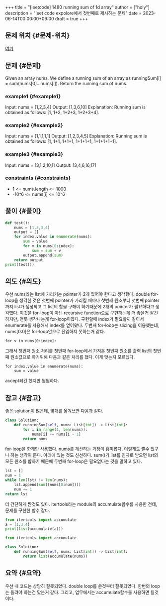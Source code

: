 +++
title = "[leetcode] 1480 running sum of 1d array"
author = ["holy"]
description = "leet code expolore에서 첫번째로 제시하는 문제"
date = 2023-06-14T00:00:00+09:00
draft = true
+++

## 문제 위치 {#문제-위치}

[여기](https://leetcode.com/problems/running-sum-of-1d-array/)


## 문제 {#문제}

<div class="important">

Given an array nums. We define a running sum of an array as
runningSum[i] = sum(nums[0]…nums[i]).  Return the running sum of nums.

</div>


### example1 {#example1}

<div class="note">

Input: nums = [1,2,3,4]
Output: [1,3,6,10]
Explanation: Running sum is obtained as follows: [1, 1+2, 1+2+3, 1+2+3+4].

</div>


### example2 {#example2}

<div class="note">

Input: nums = [1,1,1,1,1]
Output: [1,2,3,4,5]
Explanation: Running sum is obtained as follows: [1, 1+1, 1+1+1, 1+1+1+1, 1+1+1+1+1].

</div>


### example3 {#example3}

<div class="note">

Input: nums = [3,1,2,10,1]
Output: [3,4,6,16,17]

</div>


### constraints {#constraints}

<div class="note">

-   1 &lt;= nums.length &lt;= 1000
-   -10^6 &lt;= nums[i] &lt;= 10^6

</div>


## 풀이 {#풀이}

```python
def test():
    nums = [1,2,3,4]
    output = []
    for index,value in enumerate(nums):
        sum = value
        for v in nums[0:index]:
            sum = sum + v
        output.append(sum)
    return output
print(test())
```


## 의도 {#의도}

우선 nums라는 list에 가리키는 pointer가 2개 있어야 한다고
생각했다. double for-loop을 생각한 것은 첫번째 pointer가 가리킬 때마다
첫번째 원소부터 첫번째 pointer까지 list가 생성되고 그 list의 합을
구해야 하기때문에 2개의 pointer가 필요하다고 생각했다. 이것을
for-loop이 아닌 recursive function으로 구현하는게 더 좋을거 같긴
하지만, 언뜻 생각나는게 for-loop이였다. 구현할때 index가 필요할꺼
같아서 enumerate를 사용해서 index를 얻어왔다. 두번째 for-loop는
slicing을 이용했는데, nums[0:0]은 for-loop안으로 진입하지 못하는거
같다.

```text
for v in nums[0:index]:
```

그래서 첫번째 원소 처리를 첫번째 for-loop에서 가져온 첫번째 원소를
출력 list의 첫번째 원소값으로 하기위해 다음과 같은 처리를 했다. 이게
맞는지 모르겠다.

```text
for index,value in enumerate(nums):
    sum = value
```

accept되긴 했지만 찜찜하다.


## 참고 {#참고}

좋은 solution이 많은데, 몇개를 옮겨쓰면 다음과 같다.

```python
class Solution:
    def runningSum(self, nums: List[int]) -> List[int]:
        for i in range(1, len(nums)):
            nums[i] += nums[i - 1]
        return nums
```

for-loop을 한개만 사용했다. nums를 계산하는 과정이 흥미롭다. 이렇게도
짤수 있구나 하는 생각이 든다. 아래에 있는 것도 신선하다. sum()가
list를 인자로 받으면 list의 모든 원소를 합하기 때문에 두번째
for-loop은 필요없다는 것을 말하고 있다.

```python
lst = []
num = 1
while len(lst) != len(nums):
    lst.append(sum((nums[0:num])))
    num += 1
return lst
```

더 간단하게 짠것도 있다. itertools라는 module의 accumulate함수를
사용한 건데, 문제를 구현한 함수 같다.

```python
from itertools import accumulate
a = [1,3,4]
print(list(accumulate(a)))
```

```python
from itertools import accumulate

class Solution:
    def runningSum(self, nums: List[int]) -> List[int]:
        return list(accumulate(nums))
```


## 요약 {#요약}

우선 내 코드는 상당히 잘못되었다. double loop를 쓴것부터
잘못되었다. 한번의 loop는 돌려야 하는건 맞는거 같다. 그리고, 업무에서는
accumulate함수를 사용하면 될것이다.

